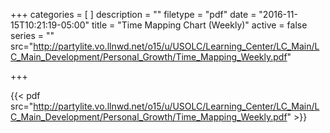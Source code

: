 +++
categories = [
]
description = ""
filetype = "pdf"
date = "2016-11-15T10:21:19-05:00"
title = "Time Mapping Chart (Weekly)"
active = false
series = ""
src="http://partylite.vo.llnwd.net/o15/u/USOLC/Learning_Center/LC_Main/LC_Main_Development/Personal_Growth/Time_Mapping_Weekly.pdf"

+++

{{< pdf src="http://partylite.vo.llnwd.net/o15/u/USOLC/Learning_Center/LC_Main/LC_Main_Development/Personal_Growth/Time_Mapping_Weekly.pdf" >}}
